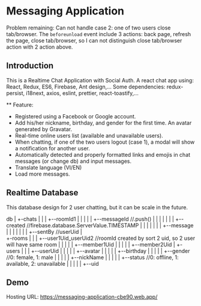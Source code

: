 # Messaging Application

Problem remaining: Can not handle case 2: one of two users close tab/browser. The `beforeunload` event include 3 actions: back page, refresh the page, close tab/browser, so I can not distinguish close tab/browser action with 2 action above.

## Introduction

This is a Realtime Chat Application with Social Auth.
A react chat app using: React, Redux, ES6, Firebase, Ant design,...
Some dependencies: redux-persist, i18next, axios, eslint, prettier, react-toastify,...

** Feature:
- Registered using a Facebook or Google account.
- Add his/her nickname, birthday, and gender for the first time. An avatar generated by Gravatar.
- Real-time online users list (available and unavailable users).
- When chatting, if one of the two users logout (case 1), a modal will show a notification for another user.
- Automatically detected and properly formatted links and emojis in chat messages (or change db) and input messages.
- Translate language (VI/EN)
- Load more messages.

## Realtime Database
This database design for 2 user chatting, but it can be scale in the future.

db
|
+-chats
|   |
|   +--roomId1
|   |   |
|   |   +--messageId //.push()
|   |   |   |
|   |   |   +--created //firebase.database.ServerValue.TIMESTAMP
|   |   |   |
|   |   |   +--message
|   |   |   |
|   |   |   +--sentBy //userUid
|   
+-rooms
|   |
|   +--user1Uid_userUid2 //roomId created by sort 2 uid, so 2 user will have same room
|   |   |
|   |   +--member1Uid
|   |   |
|   |   +--member2Uid
|
+-users
|   |
|   +--userUid
|   |   |
|   |   +--avatar
|   |   |
|   |   +--birthday
|   |   |
|   |   +--gender //0: female, 1: male
|   |   |
|   |   +--nickName
|   |   |
|   |   +--status //0: offline, 1: available, 2: unavailable
|   |   |
|   |   +--uid

## Demo
Hosting URL: https://messaging-application-cbe90.web.app/